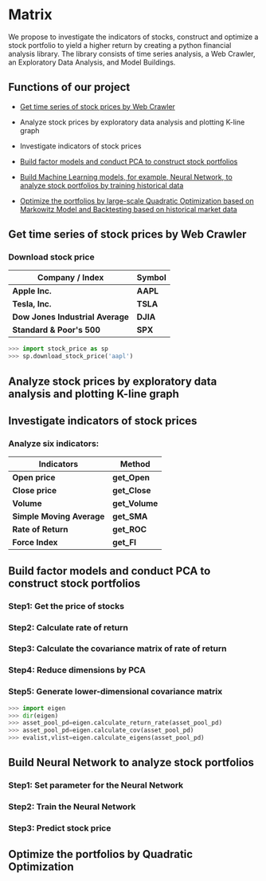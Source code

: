 # Matrix
We propose to investigate the indicators of stocks, construct and optimize a stock portfolio to yield a higher return by creating a python financial analysis library. The library consists of time series analysis, a Web Crawler, an Exploratory Data Analysis, and Model Buildings.

## Functions of our project

- [Get time series of stock prices by Web Crawler](#get-time-series-of-stock-prices-by-web-crawler)

- Analyze stock prices by exploratory data analysis and plotting K-line graph

- Investigate indicators of stock prices

- [Build factor models and conduct PCA to construct stock portfolios](#build-factor-models-and-conduct-pca-to-construct-stock-portfolios)

- [Build Machine Learning models, for example, Neural Network, to analyze stock portfolios by training historical data](#build-neural-network-to-analyze-stock-portfolios)

- [Optimize the portfolios by large-scale Quadratic Optimization based on Markowitz Model and Backtesting based on historical market data](#optimize-the-portfolios-by-quadratic-optimization)


## Get time series of stock prices by Web Crawler
### Download stock price
Company / Index|Symbol                                                                                                                                             
---------- | -----------
**Apple Inc.**|**AAPL**
**Tesla, Inc.**|**TSLA**
**Dow Jones Industrial Average** |**DJIA**                                                 
**Standard & Poor's 500**| **SPX**
```python
>>> import stock_price as sp
>>> sp.download_stock_price('aapl')
```

## Analyze stock prices by exploratory data analysis and plotting K-line graph


## Investigate indicators of stock prices
### Analyze six indicators:
Indicators |Method   
---------- | -----------
**Open price**|**get_Open**
**Close price**|**get_Close**
**Volume**|**get_Volume**
**Simple Moving Average**|**get_SMA**
**Rate of Return**|**get_ROC**
**Force Index**|**get_FI**


## Build factor models and conduct PCA to construct stock portfolios
### Step1: Get the price of stocks

### Step2: Calculate rate of return

### Step3: Calculate the covariance matrix of rate of return

### Step4: Reduce dimensions by PCA

### Step5: Generate lower-dimensional covariance matrix

```python
>>> import eigen
>>> dir(eigen)
>>> asset_pool_pd=eigen.calculate_return_rate(asset_pool_pd)
>>> asset_pool_pd=eigen.calculate_cov(asset_pool_pd)
>>> evalist,vlist=eigen.calculate_eigens(asset_pool_pd)
```

## Build Neural Network to analyze stock portfolios
### Step1: Set parameter for the Neural Network

### Step2: Train the Neural Network

### Step3: Predict stock price

## Optimize the portfolios by Quadratic Optimization
